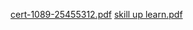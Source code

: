 [cert-1089-25455312.pdf](https://github.com/saurabh30github/certificate/files/8392721/cert-1089-25455312.pdf)
[skill up learn.pdf](https://github.com/saurabh30github/certificate/files/8392722/skill.up.learn.pdf)
